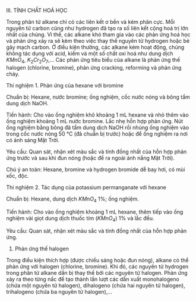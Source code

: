 III. TÍNH CHẤT HOÁ HỌC

Trong phân tử alkane chỉ có các liên kết σ bền và kém phân cực. Mỗi nguyên tử carbon cũng như hydrogen đã tạo ra số liên kết cộng hoá trị lớn nhất của chúng. Vì thế, các alkane khó tham gia vào các phản ứng hoá học và phản ứng xảy ra sẽ kèm theo việc thay thế nguyên tử hydrogen hoặc bẻ gãy mạch carbon. Ở điều kiện thường, các alkane kém hoạt động, chúng không tác dụng với acid, kiềm và một số chất oxi hoá như dung dịch $KMnO_4$, $K_2Cr_2O_7$,... Các phản ứng tiêu biểu của alkane là phản ứng thế halogen (chlorine, bromine), phản ứng cracking, reforming và phản ứng cháy.

Thí nghiệm 1. Phản ứng của hexane với bromine

Chuẩn bị: Hexane, nước bromine; ống nghiệm, cốc nước nóng và bông tẩm dung dịch NaOH.

Tiến hành: Cho vào ống nghiệm khô khoảng 1 mL hexane và nhỏ thêm vào ống nghiệm khoảng 1 mL nước bromine. Lắc nhẹ hỗn hợp phản ứng. Nút ống nghiệm bằng bông đã tẩm dung dịch NaOH rồi nhúng ống nghiệm vào trong cốc nước nóng 50 °C (đã chuẩn bị trước) hoặc để ống nghiệm ra nơi có ánh sáng Mặt Trời.

Yêu cầu: Quan sát, nhận xét màu sắc và tính đồng nhất của hỗn hợp phản ứng trước và sau khi đun nóng (hoặc để ra ngoài ánh nắng Mặt Trời).

Chú ý an toàn: Hexane, bromine và hydrogen bromide dễ bay hơi, có mùi xốc, độc.

Thí nghiệm 2. Tác dụng của potassium permanganate với hexane

Chuẩn bị: Hexane, dung dịch $KMnO_4$ 1%; ống nghiệm.

Tiến hành: Cho vào ống nghiệm khoảng 1 mL hexane, thêm tiếp vào ống nghiệm vài giọt dung dịch thuốc tím ($KMnO_4$) 1% và lắc đều.

Yêu cầu: Quan sát, nhận xét màu sắc và tính đồng nhất của hỗn hợp phản ứng.

1. Phản ứng thế halogen

Trong điều kiện thích hợp (được chiếu sáng hoặc đun nóng), alkane có thể phản ứng với halogen (chlorine, bromine). Khi đó, các nguyên tử hydrogen trong phân tử alkane dần bị thay thế bởi các nguyên tử halogen. Phản ứng xảy ra theo từng nấc để tạo thành lần lượt các dẫn xuất monohalogeno (chứa một nguyên tử halogen), dihalogeno (chứa hai nguyên tử halogen), trihalogeno (chứa ba nguyên tử halogen),...